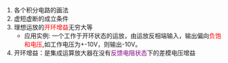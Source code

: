 1. 各个积分电路的画法  
2. 虚短虚断的成立条件  
3. 理想运放的<font color=red>开环增益</font>无穷大等
    - 应用实例: 一个工作于开环状态的运放，由运放反相端输入，输出偏向<font color=red>负饱和电压</font>,如工作电压为+-10V，则输出-10V。  
4. 开环增益：是集成运算放大器在没有<font color=purple>反馈电阻状态</font>下的差模电压增益
